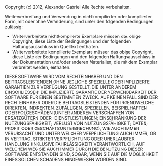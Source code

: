 Copyright (c) 2012, Alexander Gabriel
Alle Rechte vorbehalten.

Weiterverbreitung und Verwendung in nichtkompilierter oder kompilierter Form, mit oder ohne Veränderung, sind unter den folgenden Bedingungen zulässig:

- Weiterverbreitete nichtkompilierte Exemplare müssen das obige Copyright, diese Liste der Bedingungen und den folgenden Haftungsausschluss im Quelltext enthalten.
- Weiterverbreitete kompilierte Exemplare müssen das obige Copyright, diese Liste der Bedingungen und den folgenden Haftungsausschluss in der Dokumentation und/oder anderen Materialien, die mit dem Exemplar verbreitet werden, enthalten.

DIESE SOFTWARE WIRD VOM RECHTEINHABER UND DEN BEITRAGSLEISTENDEN OHNE JEGLICHE SPEZIELLE ODER IMPLIZIERTE GARANTIEN ZUR VERFÜGUNG GESTELLT, DIE UNTER ANDEREM EINSCHLIESSEN: DIE IMPLIZIERTE GARANTIE DER VERWENDBARKEIT DER SOFTWARE FÜR EINEN BESTIMMTEN ZWECK. AUF KEINEN FALL SIND DER RECHTEINHABER ODER DIE BEITRAGSLEISTENDEN FÜR IRGENDWELCHE DIREKTEN, INDIREKTEN, ZUFÄLLIGEN, SPEZIELLEN, BEISPIELHAFTEN ODER FOLGESCHÄDEN (UNTER ANDEREM VERSCHAFFEN VON ERSATZGÜTERN ODER -DIENSTLEISTUNGEN; EINSCHRÄNKUNG DER NUTZUNGSFÄHIGKEIT; VERLUST VON NUTZUNGSFÄHIGKEIT; DATEN; PROFIT ODER GESCHÄFTSUNTERBRECHUNG), WIE AUCH IMMER VERURSACHT UND UNTER WELCHER VERPFLICHTUNG AUCH IMMER, OB IN VERTRAG, STRIKTER VERPFLICHTUNG ODER UNERLAUBTER HANDLUNG (INKLUSIVE FAHRLÄSSIGKEIT) VERANTWORTLICH, AUF WELCHEM WEG SIE AUCH IMMER DURCH DIE BENUTZUNG DIESER SOFTWARE ENTSTANDEN SIND, SOGAR, WENN SIE AUF DIE MÖGLICHKEIT EINES SOLCHEN SCHADENS HINGEWIESEN WORDEN SIND.